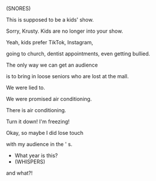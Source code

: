 (SNORES)

This is supposed to be a kids' show.

Sorry, Krusty.
Kids are no longer into your show.

Yeah, kids prefer TikTok, Instagram,

going to church, dentist appointments,
even getting bullied.

The only way we can get an audience

is to bring in loose seniors
who are lost at the mall.

We were lied to.

We were promised air conditioning.

There is air conditioning.

Turn it down! I'm freezing!

Okay, so maybe I did lose touch

with my audience in the ' s.

- What year is this?
- (WHISPERS)

and what?!
